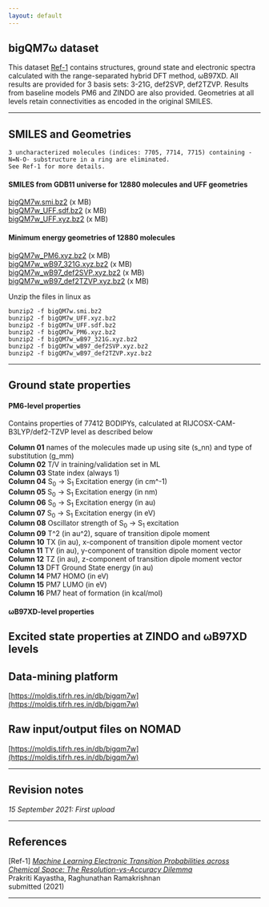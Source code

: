 ```yaml
---
layout: default
---
```


## bigQM7&omega; dataset

This dataset [Ref-1]() contains structures, ground state and electronic spectra calculated with the range-separated hybrid DFT method, &omega;B97XD. All results are provided for 3 basis sets: 3-21G, def2SVP, def2TZVP. Results from baseline models PM6 and ZINDO are also provided. Geometries at all levels retain connectivities as encoded in the original SMILES. 

***

## SMILES and Geometries

```
3 uncharacterized molecules (indices: 7705, 7714, 7715) containing -N=N-O- substructure in a ring are eliminated. 
See Ref-1 for more details. 

```

#### SMILES from GDB11 universe for 12880 molecules and UFF geometries
[bigQM7w.smi.bz2]() (x MB)     
[bigQM7w_UFF.sdf.bz2]() (x MB)     
[bigQM7w_UFF.xyz.bz2]() (x MB)      

#### Minimum energy geometries of 12880 molecules

[bigQM7w_PM6.xyz.bz2]() (x MB)     
[bigQM7w_wB97_321G.xyz.bz2]() (x MB)       
[bigQM7w_wB97_def2SVP.xyz.bz2]() (x MB)      
[bigQM7w_wB97_def2TZVP.xyz.bz2]() (x MB)      

Unzip the files in linux as
```
bunzip2 -f bigQM7w.smi.bz2
bunzip2 -f bigQM7w_UFF.xyz.bz2
bunzip2 -f bigQM7w_UFF.sdf.bz2
bunzip2 -f bigQM7w_PM6.xyz.bz2
bunzip2 -f bigQM7w_wB97_321G.xyz.bz2
bunzip2 -f bigQM7w_wB97_def2SVP.xyz.bz2
bunzip2 -f bigQM7w_wB97_def2TZVP.xyz.bz2
```

***

## Ground state properties 

#### PM6-level properties 

Contains properties of 77412 BODIPYs, calculated at RIJCOSX-CAM-B3LYP/def2-TZVP level as described below

**Column 01** names of the molecules made up using site (s_nn) and type of substitution (g_mm)     
**Column 02** T/V in training/validation set in ML       
**Column 03** State index (always 1)    
**Column 04** S<sub>0</sub>  → S<sub>1</sub>  Excitation energy (in cm^-1)    
**Column 05** S<sub>0</sub>  → S<sub>1</sub>  Excitation energy (in nm)     
**Column 06** S<sub>0</sub>  → S<sub>1</sub>  Excitation energy (in au)     
**Column 07** S<sub>0</sub>  → S<sub>1</sub>  Excitation energy (in eV)     
**Column 08** Oscillator strength of S<sub>0</sub>  → S<sub>1</sub>  excitation     
**Column 09** T^2 (in au^2), square of transition dipole moment     
**Column 10** TX (in au), x-component of transition dipole moment vector     
**Column 11** TY (in au), y-component of transition dipole moment vector     
**Column 12** TZ (in au), z-component of transition dipole moment vector      
**Column 13** DFT Ground State energy (in au)      
**Column 14** PM7 HOMO (in eV)       
**Column 15** PM7 LUMO (in eV)       
**Column 16** PM7 heat of formation (in kcal/mol)   

#### &omega;B97XD-level properties 


## Excited state properties at ZINDO and &omega;B97XD levels

   

## Data-mining platform

[https://moldis.tifrh.res.in/db/bigqm7w](https://moldis.tifrh.res.in/db/bigqm7w)

## Raw input/output files on NOMAD

[https://moldis.tifrh.res.in/db/bigqm7w](https://moldis.tifrh.res.in/db/bigqm7w)


***

## Revision notes

_15 September 2021: First upload_

***

## References
[Ref-1] [_Machine Learning 
Electronic Transition Probabilities across Chemical Space:
The Resolution-vs-Accuracy Dilemma_](https://doi.org/10.1088/2632-2153/abe347)            
Prakriti Kayastha, Raghunathan Ramakrishnan     
submitted (2021)  

***
